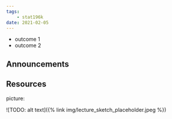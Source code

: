 ```yaml
---
tags:
    - stat196k
date: 2021-02-05
---
```


- outcome 1
- outcome 2

## Announcements

## Resources

picture:

![TODO: alt text]({% link img/lecture_sketch_placeholder.jpeg %})

